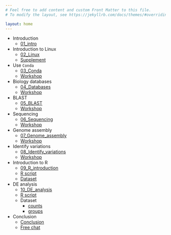 ```yaml
---
# Feel free to add content and custom Front Matter to this file.
# To modify the layout, see https://jekyllrb.com/docs/themes/#overriding-theme-defaults

layout: home
---
```


- Introduction
  - [01_intro](Nodeppt/dist/01_intro.html)
- Introduction to Linux
  - [02_Linux](Nodeppt/dist/02_Linux.html)
  - [Supplement](Workshops/S01_Linux.html)
- Use `Conda`
  - [03_Conda](Nodeppt/dist/03_Conda.html)
  - [Workshop](Workshops/W02_Conda.html)
- Biology databases
  - [04_Databases](Nodeppt/dist/04_Databases.html)
  - [Workshop](Workshops/W03_Databases.html)
- BLAST
  - [05_BLAST](Nodeppt/dist/05_BLAST.html)
  - [Workshop](Workshops/W04_BLAST.html)
- Sequencing
  - [06_Sequencing](Nodeppt/dist/06_Sequencing_and_FastQ.html)
  - [Workshop](Workshops/W05_FastQ_trimming_and_QC.html)
- Genome assembly
  - [07_Genome_assembly](Nodeppt/dist/07_Genome_assembly.html)
  - [Workshop](Workshops/W06_Assemble.html)
- Identify variations
  - [08_Identify_variations](Nodeppt/dist/08_Identify_variations.html)
  - [Workshop](Workshops/W07_Identify_variations.html)
- Introduction to R
  - [09_R_introduction](Nodeppt/dist/09_R_introduction.html)
  - [R script](R/r_introduction.R)
  - [Dataset](R/worms.txt)
- DE analysis
  - [10_DE_analysis](Nodeppt/dist/10_DE_analysis.html)
  - [R script](R/deseq_script.R)
  - Dataset
    - [counts](R/counts.csv)
    - [groups](R/metadata.csv)
- Conclusion
  - [Conclusion](Nodeppt/dist/11_Conclusion.html)
  - [Free chat](Nodeppt/dist/12_Chat.html)